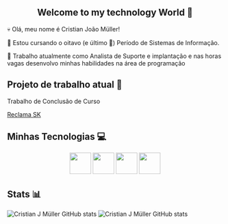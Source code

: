 <center><h2>Welcome to my technology World 🤌</h2></center>

💀 Olá, meu nome é Cristian João Müller!

📰 Estou cursando o oitavo (e último 🙏) Período de Sistemas de Informação.

💎 Trabalho atualmente como Analista de Suporte e implantação e nas horas vagas desenvolvo minhas habilidades na área de programação

## Projeto de trabalho atual 🚀

Trabalho de Conclusão de Curso

[Reclama SK](https://github.com/4biDeN/reclama-sk-tcc)


## Minhas Tecnologias 💻
<p align="center">
<img src="https://cdn.jsdelivr.net/gh/devicons/devicon@latest/icons/javascript/javascript-original.svg" width="50px"/>
<img src="https://cdn.jsdelivr.net/gh/devicons/devicon@latest/icons/nodejs/nodejs-original-wordmark.svg" width="50px"/>
<img src="https://cdn.jsdelivr.net/gh/devicons/devicon@latest/icons/quasar/quasar-original-wordmark.svg" width="50px"/>
<img src="https://cdn.jsdelivr.net/gh/devicons/devicon@latest/icons/csharp/csharp-original.svg"  width="50px"/>
</p>


## Stats 📊

![Cristian J Müller GitHub stats](https://github-readme-stats.vercel.app/api?username=4biDeN&show_icons=true&theme=radical) ![Cristian J Müller GitHub stats](https://github-readme-stats.vercel.app/api/top-langs/?username=4biDeN&layout=compact&langs_count=5&theme-dracula)
